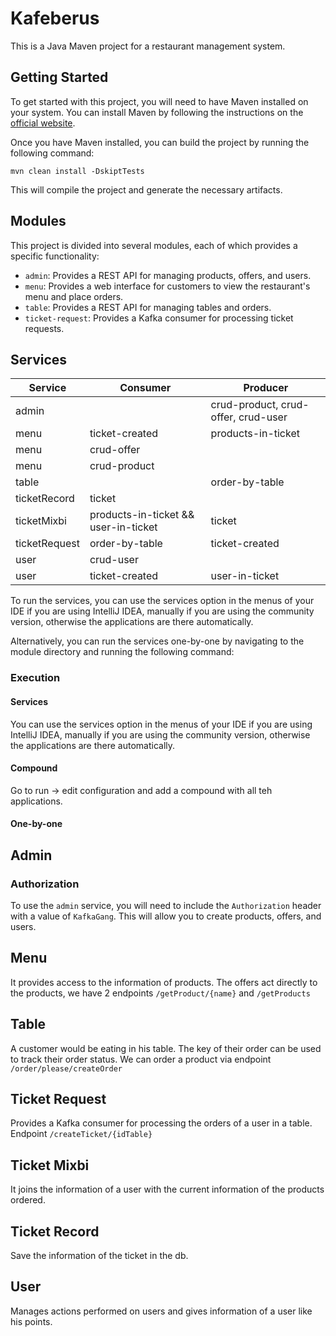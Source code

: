 # Kafeberus

This is a Java Maven project for a restaurant management system.

## Getting Started

To get started with this project, you will need to have Maven installed on your system. You can install Maven by following the instructions on the [official website](https://maven.apache.org/install.html).

Once you have Maven installed, you can build the project by running the following command:

``mvn clean install -DskiptTests``

This will compile the project and generate the necessary artifacts.

## Modules

This project is divided into several modules, each of which provides a specific functionality:

* `admin`: Provides a REST API for managing products, offers, and users.
* `menu`: Provides a web interface for customers to view the restaurant's menu and place orders.
* `table`: Provides a REST API for managing tables and orders.
* `ticket-request`: Provides a Kafka consumer for processing ticket requests.

## Services

| Service       | Consumer                             | Producer                            |
|---------------|--------------------------------------|-------------------------------------|
| admin         |                                      | crud-product, crud-offer, crud-user |
| menu          | ticket-created                       | products-in-ticket                  |
| menu          | crud-offer                           |                                     |
| menu          | crud-product                         |                                     |
| table         |                                      | order-by-table                      |
| ticketRecord  | ticket                               |                                     |
| ticketMixbi   | products-in-ticket && user-in-ticket | ticket                              |
| ticketRequest | order-by-table                       | ticket-created                      |
| user          | crud-user                            |                                     |
| user          | ticket-created                       | user-in-ticket                      |    

To run the services, you can use the services option in the menus of your IDE if you are using IntelliJ IDEA, manually if you are using the community version, otherwise the applications are there automatically.

Alternatively, you can run the services one-by-one by navigating to the module directory and running the following command:

### Execution
#### Services
You can use the services option in the menus of your IDE if you are using IntelliJ IDEA,
manually if you are using the community version, otherwise the applications are there automatically.

#### Compound
Go to run -> edit configuration and add a compound with all teh applications.
#### One-by-one

## Admin
### Authorization
To use the `admin` service, you will need to include the `Authorization` header with a value of `KafkaGang`. This will allow you to create products, offers, and users.


## Menu
It provides access to the information of products. The offers act directly to the products, we have
2 endpoints ``/getProduct/{name}`` and ``/getProducts``


## Table

A customer would be eating in his table. The key of their order can be used to track their order status.
We can order a product via endpoint ``/order/please/createOrder``

## Ticket Request

Provides a Kafka consumer for processing the orders of a user in a table. 
Endpoint ``/createTicket/{idTable}``

## Ticket Mixbi
It joins the information of a user with the current information of the products ordered.

## Ticket  Record
Save the information of the ticket in the db.

## User
Manages actions performed on users and gives information of a user like his points.
